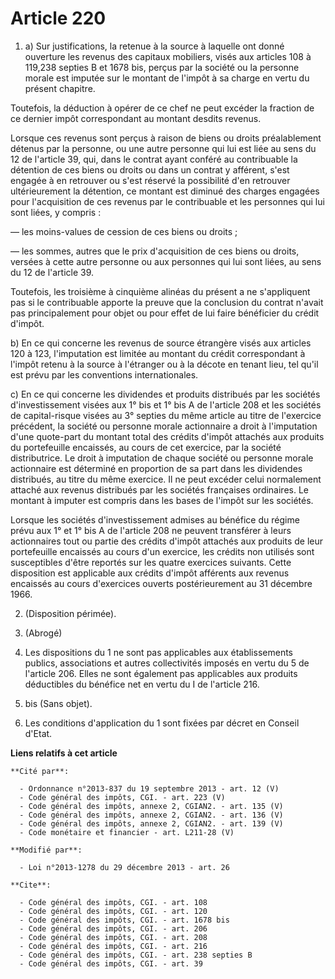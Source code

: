 # Article 220

1. a) Sur justifications, la retenue à la source à laquelle ont donné ouverture les revenus des capitaux mobiliers, visés aux
articles 108 à 119,238 septies B et 1678 bis, perçus par la société ou la personne morale est imputée sur le montant de
l'impôt à sa charge en vertu du présent chapitre. 

Toutefois, la déduction à opérer de ce chef ne peut excéder la fraction de ce dernier impôt correspondant au montant desdits
revenus. 

Lorsque ces revenus sont perçus à raison de biens ou droits préalablement détenus par la personne, ou une autre personne qui
lui est liée au sens du 12 de l'article 39, qui, dans le contrat ayant conféré au contribuable la détention de ces biens ou
droits ou dans un contrat y afférent, s'est engagée à en retrouver ou s'est réservé la possibilité d'en retrouver
ultérieurement la détention, ce montant est diminué des charges engagées pour l'acquisition de ces revenus par le
contribuable et les personnes qui lui sont liées, y compris : 

― les moins-values de cession de ces biens ou droits ; 

― les sommes, autres que le prix d'acquisition de ces biens ou droits, versées à cette autre personne ou aux personnes qui
lui sont liées, au sens du 12 de l'article 39. 

Toutefois, les troisième à cinquième alinéas du présent a ne s'appliquent pas si le contribuable apporte la preuve que la
conclusion du contrat n'avait pas principalement pour objet ou pour effet de lui faire bénéficier du crédit d'impôt. 

b) En ce qui concerne les revenus de source étrangère visés aux articles 120 à 123, l'imputation est limitée au montant du
crédit correspondant à l'impôt retenu à la source à l'étranger ou à la décote en tenant lieu, tel qu'il est prévu par les
conventions internationales. 

c) En ce qui concerne les dividendes et produits distribués par les sociétés d'investissement visées aux 1° bis et 1° bis A
de l'article 208 et les sociétés de capital-risque visées au 3° septies du même article au titre de l'exercice précédent, la
société ou personne morale actionnaire a droit à l'imputation d'une quote-part du montant total des crédits d'impôt attachés
aux produits du portefeuille encaissés, au cours de cet exercice, par la société distributrice. Le droit à imputation de
chaque société ou personne morale actionnaire est déterminé en proportion de sa part dans les dividendes distribués, au titre
du même exercice. Il ne peut excéder celui normalement attaché aux revenus distribués par les sociétés françaises ordinaires.
Le montant à imputer est compris dans les bases de l'impôt sur les sociétés. 

Lorsque les sociétés d'investissement admises au bénéfice du régime prévu aux 1° et 1° bis A de l'article 208 ne peuvent
transférer à leurs actionnaires tout ou partie des crédits d'impôt attachés aux produits de leur portefeuille encaissés au
cours d'un exercice, les crédits non utilisés sont susceptibles d'être reportés sur les quatre exercices suivants. Cette
disposition est applicable aux crédits d'impôt afférents aux revenus encaissés au cours d'exercices ouverts postérieurement
au 31 décembre 1966.

2. (Disposition périmée). 

3. (Abrogé) 

4. Les dispositions du 1 ne sont pas applicables aux établissements publics, associations et autres collectivités imposés en
vertu du 5 de l'article 206. Elles ne sont également pas applicables aux produits déductibles du bénéfice net en vertu du I
de l'article 216.

4. bis (Sans objet). 

5. Les conditions d'application du 1 sont fixées par décret en Conseil d'Etat.

**Liens relatifs à cet article**

	**Cité par**:

	  - Ordonnance n°2013-837 du 19 septembre 2013 - art. 12 (V)
	  - Code général des impôts, CGI. - art. 223 (V)
	  - Code général des impôts, annexe 2, CGIAN2. - art. 135 (V)
	  - Code général des impôts, annexe 2, CGIAN2. - art. 136 (V)
	  - Code général des impôts, annexe 2, CGIAN2. - art. 139 (V)
	  - Code monétaire et financier - art. L211-28 (V)

	**Modifié par**:

	  - Loi n°2013-1278 du 29 décembre 2013 - art. 26

	**Cite**:

	  - Code général des impôts, CGI. - art. 108
	  - Code général des impôts, CGI. - art. 120
	  - Code général des impôts, CGI. - art. 1678 bis
	  - Code général des impôts, CGI. - art. 206
	  - Code général des impôts, CGI. - art. 208
	  - Code général des impôts, CGI. - art. 216
	  - Code général des impôts, CGI. - art. 238 septies B
	  - Code général des impôts, CGI. - art. 39
